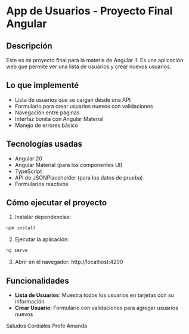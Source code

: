 # App de Usuarios - Proyecto Final Angular

## Descripción
Este es mi proyecto final para la materia de Angular II. Es una aplicación web que permite ver una lista de usuarios y crear nuevos usuarios.

## Lo que implementé
- Lista de usuarios que se cargan desde una API
- Formulario para crear usuarios nuevos con validaciones
- Navegación entre páginas
- Interfaz bonita con Angular Material
- Manejo de errores básico

## Tecnologías usadas
- Angular 20
- Angular Material (para los componentes UI)
- TypeScript
- API de JSONPlaceholder (para los datos de prueba)
- Formularios reactivos

## Cómo ejecutar el proyecto
1. Instalar dependencias:
```bash
npm install
```

2. Ejecutar la aplicación:
```bash
ng serve
```

3. Abrir en el navegador: http://localhost:4200

## Funcionalidades
- **Lista de Usuarios**: Muestra todos los usuarios en tarjetas con su información
- **Crear Usuario**: Formulario con validaciones para agregar usuarios nuevos


Saludos Cordiales Profe Amanda
